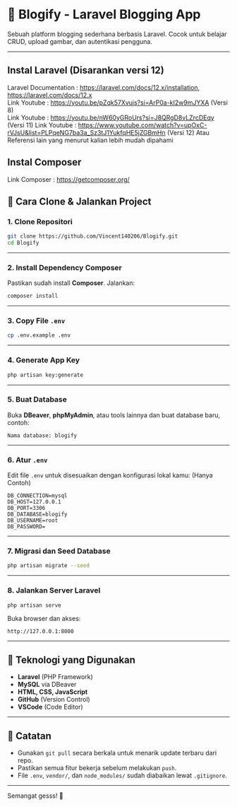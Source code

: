 
# 📘 Blogify - Laravel Blogging App

Sebuah platform blogging sederhana berbasis Laravel. Cocok untuk belajar CRUD, upload gambar, dan autentikasi pengguna.

---
## Instal Laravel (Disarankan versi 12)
Laravel Documentation : https://laravel.com/docs/12.x/installation, https://laravel.com/docs/12.x  
Link Youtube :  https://youtu.be/pZqk57Xvujs?si=ArP0a-kI2w9mJYXA (Versi 8)  
Link Youtube :  https://youtu.be/nW60yGRoUrs?si=J8QRgD8vLZrcDEqy (Versi 11)
Link Youtube :  https://www.youtube.com/watch?v=upOxC-rVJsU&list=PLPqeNG7ba3a_Sz3tJ1YukfqHE5jZGBmHn (Versi 12)
Atau Referensi lain yang menurut kalian lebih mudah dipahami

## Instal Composer
Link Composer : https://getcomposer.org/  

## 🚀 Cara Clone & Jalankan Project

### 1. Clone Repositori
```bash
git clone https://github.com/Vincent140206/Blogify.git
cd Blogify
```

---

### 2. Install Dependency Composer
Pastikan sudah install **Composer**. Jalankan:
```bash
composer install
```

---

### 3. Copy File `.env`
```bash
cp .env.example .env
```

---

### 4. Generate App Key
```bash
php artisan key:generate
```

---

### 5. Buat Database
Buka **DBeaver**, **phpMyAdmin**, atau tools lainnya dan buat database baru, contoh:

```
Nama database: blogify
```

---

### 6. Atur `.env`
Edit file `.env` untuk disesuaikan dengan konfigurasi lokal kamu:
(Hanya Contoh)
```env
DB_CONNECTION=mysql
DB_HOST=127.0.0.1
DB_PORT=3306
DB_DATABASE=blogify
DB_USERNAME=root
DB_PASSWORD=
```

---

### 7. Migrasi dan Seed Database
```bash
php artisan migrate --seed
```

---

### 8. Jalankan Server Laravel
```bash
php artisan serve
```

Buka browser dan akses:
```
http://127.0.0.1:8000
```

---

## 🧰 Teknologi yang Digunakan

- **Laravel** (PHP Framework)
- **MySQL** via DBeaver
- **HTML, CSS, JavaScript**
- **GitHub** (Version Control)
- **VSCode** (Code Editor)

---

## 📌 Catatan

- Gunakan `git pull` secara berkala untuk menarik update terbaru dari repo.
- Pastikan semua fitur bekerja sebelum melakukan `push`.
- File `.env`, `vendor/`, dan `node_modules/` sudah diabaikan lewat `.gitignore`.

---

Semangat gesss! 🚀
